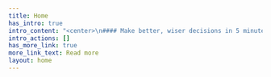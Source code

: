 ```yaml
---
title: Home
has_intro: true
intro_content: "<center>\n#### Make better, wiser decisions in 5 minutes!\nSign up to The Bistro Ke Daily Newsletter and get kenyan stocks, available government tenders, business insights, security practices, emerging trends, cryptocurrencies and more right into your email.\n\n<form\n  action=\"https://buttondown.email/api/emails/embed-subscribe/thebistroke\"\n  method=\"post\"\n  target=\"popupwindow\"\n  onsubmit=\"window.open('https://buttondown.email/thebistroke', 'popupwindow')\"\n  class=\"embeddable-buttondown-form\"\n>\n  <label for=\"bd-email\">Enter your email</label>\n  <input type=\"email\" name=\"email\" id=\"bd-email\" />\n  <input type=\"hidden\" value=\"1\" name=\"embed\" />\n  <input type=\"submit\" value=\"Subscribe\" />\n</form>\n\t</center>"
intro_actions: []
has_more_link: true
more_link_text: Read more
layout: home
---
```

